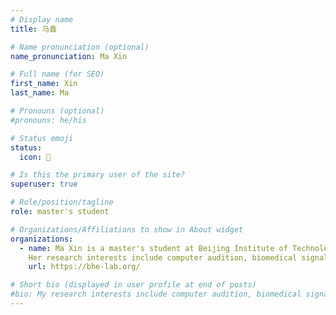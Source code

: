 ```yaml
---
# Display name
title: 马鑫

# Name pronunciation (optional)
name_pronunciation: Ma Xin

# Full name (for SEO)
first_name: Xin
last_name: Ma

# Pronouns (optional)
#pronouns: he/his

# Status emoji
status:
  icon: 📙

# Is this the primary user of the site?
superuser: true

# Role/position/tagline
role: master's student

# Organizations/Affiliations to show in About widget
organizations:
  - name: Ma Xin is a master's student at Beijing Institute of Technology. 
    Her research interests include computer audition, biomedical signal processing, and deep learning.
    url: https://bhe-lab.org/

# Short bio (displayed in user profile at end of posts)
#bio: My research interests include computer audition, biomedical signal processing, deep learning, and more.
---
```

